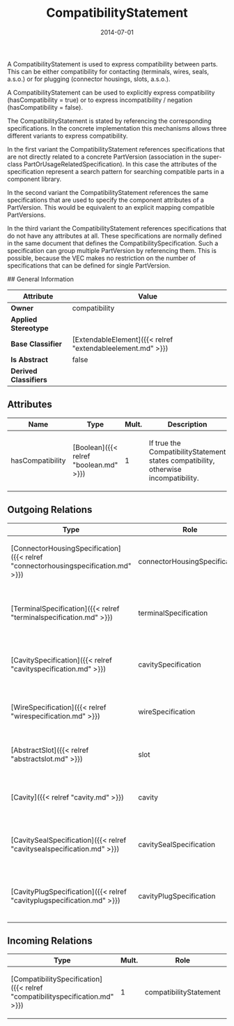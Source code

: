 ﻿---
title: CompatibilityStatement
toc: false
type: specs
date: "2014-07-01"
draft: false
specification: VEC
version: 1.1.1
documentType: "Recommendation"
elementType: Class
classes:
  - CompatibilityStatement
menu_name: vec-1.1.1
---
<p> A CompatibilityStatement is used to express compatibility between parts. This can be either compatibility for contacting (terminals, wires, seals, a.s.o.) or for plugging (connector housings, slots, a.s.o.).     </p>      <p> A CompatibilityStatement can be used to explicitly express compatibility (hasCompatibility = true) or to express incompatibility / negation (hasCompatibility = false).     </p>      <p> The CompatibilityStatement is stated by referencing the corresponding specifications. In the concrete implementation this mechanisms allows three different variants to express compatibility.     </p>      <p> In the first variant the CompatibilityStatement references specifications that are not directly related to a concrete PartVersion (association in the super-class PartOrUsageRelatedSpecification). In this case the attributes of the specification represent a search pattern for searching compatible parts in a component library.     </p>      <p> In the second variant the CompatibilityStatement references the same specifications that are used to specify the component attributes of a PartVersion. This would be equivalent to an explicit mapping compatible PartVersions.     </p>      <p> In the third variant the CompatibilityStatement references specifications that do not have any attributes at all. These specifications are normally defined in the same document that defines the CompatibilitySpecification. Such a specification can group multiple PartVersion by referencing them. This is possible, because the VEC makes no restriction on the number of specifications that can be defined for single PartVersion.      </p>
## General Information

| Attribute               | Value |
|-------------------------|-------|
| **Owner**               | compatibility |
| **Applied Stereotype**  |   |
| **Base Classifier**     | [ExtendableElement]({{< relref "extendableelement.md" >}})<br/>  |
| **Is Abstract**         | false |
| **Derived Classifiers** |   |

## Attributes
|  Name  |  Type  |  Mult.  |  Description  |  Owning Classifier  |
|--------|--------|---------|---------------|--------------|
|hasCompatibility | [Boolean]({{< relref "boolean.md" >}}) | 1 | <p> If true the CompatibilityStatement states compatibility, otherwise incompatibility.       </p> | [CompatibilityStatement]({{< relref "compatibilitystatement.md" >}}) |

## Outgoing Relations
|    Type  |   Role   |   Mult.   |   Mult.   |   Description   |
|----------|----------|-----------|-----------|-----------------|
| [ConnectorHousingSpecification]({{< relref "connectorhousingspecification.md" >}}) | connectorHousingSpecification | 0..* | 0..* | <p> References the ConnectorHousingSpecifications for which the compatibility statement is stated.      </p> |
| [TerminalSpecification]({{< relref "terminalspecification.md" >}}) | terminalSpecification | 0..* | 0..* | <p> References the TerminalSpecifications for which the compatibility statement is stated.      </p> |
| [CavitySpecification]({{< relref "cavityspecification.md" >}}) | cavitySpecification | 0..* | 0..* | <p> References the CavitySpecifications for which the compatibility statement is stated.      </p> |
| [WireSpecification]({{< relref "wirespecification.md" >}}) | wireSpecification | 0..* | 0..* | <p> References the WireSpecifications for which the compatibility statement is stated.      </p> |
| [AbstractSlot]({{< relref "abstractslot.md" >}}) | slot | 0..* | 0..* | <p> References explicit Slots for which the compatibility statement is stated.      </p> |
| [Cavity]({{< relref "cavity.md" >}}) | cavity | 0..* | 0..* | <p> References explicit cavities for which the compatibility statement is stated.      </p> |
| [CavitySealSpecification]({{< relref "cavitysealspecification.md" >}}) | cavitySealSpecification | 0..* | 0..* | <p> References the CavitySealSpecifications for which the compatibility statement is stated.      </p> |
| [CavityPlugSpecification]({{< relref "cavityplugspecification.md" >}}) | cavityPlugSpecification | 0..* | 0..* | <p> References the CavityPlugSpecifications for which the compatibility statement is stated.      </p> |
##  Incoming Relations
|    Type  |   Mult.  |   Role    |   Mult.   |   Description  |
|----------|----------|-----------|-----------|----------------|
| [CompatibilitySpecification]({{< relref "compatibilityspecification.md" >}}) | 1 | compatibilityStatement | 0..* | <p> Specifies the CompatibilityStatements defined by this CompatibilitySpecification.      </p> |
